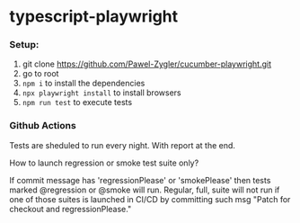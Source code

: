 # typescript-playwright

### Setup:

1. git clone https://github.com/Pawel-Zygler/cucumber-playwright.git
2. go to root
3. `npm i` to install the dependencies
4. `npx playwright install` to install browsers
5. `npm run test` to execute tests

### Github Actions

Tests are sheduled to run every night. With report at the end.

How to launch regression or smoke test suite only?

If commit message has 'regressionPlease' or 'smokePlease' then tests marked @regression or @smoke will run. Regular, full, suite will not run if one of those suites is launched in CI/CD by committing such msg "Patch for checkout and regressionPlease."
